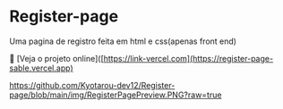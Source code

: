 # Register-page
Uma pagina de registro feita em html e css(apenas front end)



🔗 [Veja o projeto online]([https://link-vercel.com](https://register-page-sable.vercel.app)

https://github.com/Kyotarou-dev12/Register-page/blob/main/img/RegisterPagePreview.PNG?raw=true
